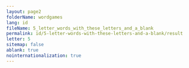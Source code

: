 ```yaml
---
layout: page2
folderName: wordgames
lang: id
fileName: 5_letter_words_with_these_letters_and_a_blank
permalink: id/5-letter-words-with-these-letters-and-a-blank/result
letter: 5
sitemap: false
ablank: true
nointernationalization: true
---
```

